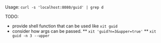 Usage: `curl -s 'localhost:8080/guid' | grep d`

TODO:

* provide shell function that can be used like `xit guid`
* consider how args can be passed.
** `xit 'guid?n=3&upper=true'`
** `xit guid -n 3 --upper`
